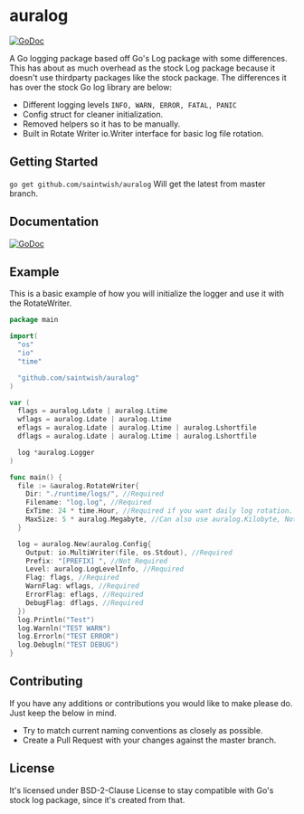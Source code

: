# auralog
[![GoDoc](https://godoc.org/github.com/SaintWish/auralog?status.svg)](https://godoc.org/github.com/SaintWish/auralog)

A Go logging package based off Go's Log package with some differences. This has about as much overhead as the stock Log package because it doesn't use thirdparty packages like the stock package. The differences it has over the stock Go log library are below:
* Different logging levels ``INFO, WARN, ERROR, FATAL, PANIC``
* Config struct for cleaner initialization.
* Removed helpers so it has to be manually.
* Built in Rotate Writer io.Writer interface for basic log file rotation.

## Getting Started
``go get github.com/saintwish/auralog`` Will get the latest from master branch.

## Documentation
[![GoDoc](https://godoc.org/github.com/SaintWish/auralog?status.svg)](https://godoc.org/github.com/SaintWish/auralog)

## Example
This is a basic example of how you will initialize the logger and use it with the RotateWriter.
```go
package main

import(
  "os"
  "io"
  "time"

  "github.com/saintwish/auralog"
)

var (
  flags = auralog.Ldate | auralog.Ltime
  wflags = auralog.Ldate | auralog.Ltime
  eflags = auralog.Ldate | auralog.Ltime | auralog.Lshortfile
  dflags = auralog.Ldate | auralog.Ltime | auralog.Lshortfile

  log *auralog.Logger
)

func main() {
  file := &auralog.RotateWriter{
    Dir: "./runtime/logs/", //Required
    Filename: "log.log", //Required
    ExTime: 24 * time.Hour, //Required if you want daily log rotation.
    MaxSize: 5 * auralog.Megabyte, //Can also use auralog.Kilobyte, Not required
  }

  log = auralog.New(auralog.Config{
    Output: io.MultiWriter(file, os.Stdout), //Required
    Prefix: "[PREFIX] ", //Not Required
    Level: auralog.LogLevelInfo, //Required
    Flag: flags, //Required
    WarnFlag: wflags, //Required
    ErrorFlag: eflags, //Required
    DebugFlag: dflags, //Required
  })
  log.Println("Test")
  log.Warnln("TEST WARN")
  log.Errorln("TEST ERROR")
  log.Debugln("TEST DEBUG")
}
```

## Contributing
If you have any additions or contributions you would like to make please do. Just keep the below in mind.
* Try to match current naming conventions as closely as possible.
* Create a Pull Request with your changes against the master branch.

## License
It's licensed under BSD-2-Clause License to stay compatible with Go's stock log package, since it's created from that.
